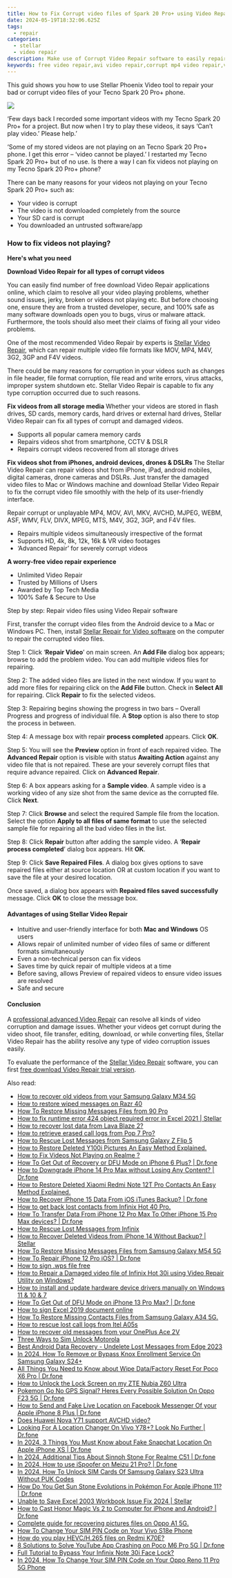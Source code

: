 ```yaml
---
title: How to Fix Corrupt video files of Spark 20 Pro+ using Video Repair Utility?
date: 2024-05-19T18:32:06.625Z
tags: 
  - repair
categories: 
  - stellar
  - video repair
description: Make use of Corrupt Video Repair software to easily repair any of the video file with Tecno Spark 20 Pro+ phone; it requires just few steps to repair any of the damaged or corrupted video files.
keywords: free video repair,avi video repair,corrupt mp4 video repair,video repair tool for windows,repair mov,free video repair software
---
```


<div class="atpl-content atpl-for-stellar-video-repair mobile-video-repair">

<div class="atpl-post-description-part-1">
<div class="tpl-content-sub-paragraph-content">  <p>This guid shows you how to use Stellar Phoenix Video tool to repair your bad or corrupt video files of your Tecno Spark 20 Pro+ phone.  </p></div>
</div>

<img src="https://img0mobiles.techidaily.com/images/best-assets/devices/tecno/tecno-spark-20-proplus/5.jpg" class="atpl-imgstyle"/>

<div class="atpl-post-description-part-2">
<div class="tpl-content-sub-paragraph-question"><p> ‘Few days back I recorded some important videos with my Tecno Spark 20 Pro+ for a project. But now when I try to play these videos, it says ‘Can’t play video.’ Please help.’</p></div><div class="tpl-content-sub-paragraph-question"><p>‘Some of my stored videos are not playing on an Tecno Spark 20 Pro+ phone. I get this error – ‘video cannot be played.’ I restarted my Tecno Spark 20 Pro+ but of no use. Is there a way I can fix videos not playing on my Tecno Spark 20 Pro+ phone?</p></div><div class="tpl-content-sub-paragraph-content"><p>There can be many reasons for your videos not playing on your Tecno Spark 20 Pro+ such as:<ul>  <li>Your video is corrupt</li>  <li>The video is not downloaded completely from the source</li>  <li>Your SD card is corrupt</li>  <li>You downloaded an untrusted software/app</li></ul></p></div><h3>How to fix videos not playing?</h3>
</div>

<strong>Here's what you need</strong>
<div class="tpl-content-sub-paragraph-content">

<strong>Download Video Repair for all types of corrupt videos</strong>
<p>
You can easily find number of free download Video Repair applications online, which claim to resolve all your video playing problems, whether sound issues, jerky, broken or videos not playing etc. But before choosing one, ensure they are from a trusted developer, secure, and 100% safe as many software downloads open you to bugs, virus or malware attack. Furthermore, the tools should also meet their claims of fixing all your video problems.

One of the most recommended Video Repair by experts is <a href="https://tools.techidaily.com/stellar-video-repair/" >Stellar Video Repair</a>, which can repair multiple video file formats like MOV, MP4, M4V, 3G2, 3GP and F4V videos.

There could be many reasons for corruption in your videos such as changes in file header, file format corruption, file read and write errors, virus attacks, improper system shutdown etc. Stellar Video Repair is capable to fix any type corruption occurred due to such reasons.

</p>
</div>



<div class="tpl-content-sub-paragraph-content">
<p>
<strong>Fix videos from all storage media</strong>
Whether your videos are stored in flash drives, SD cards, memory cards, hard drives or external hard drives, Stellar Video Repair can fix all types of corrupt and damaged videos.


- Supports all popular camera memory cards
- Repairs videos shot from smartphone, CCTV & DSLR
- Repairs corrupt videos recovered from all storage drives


<strong>Fix videos shot from iPhones, android devices, drones & DSLRs </strong>
The Stellar Video Repair can repair videos shot from iPhone, iPad, android mobiles, digital cameras, drone cameras and DSLRs. Just transfer the damaged video files to Mac or Windows machine and download Stellar Video Repair to fix the corrupt video file smoothly with the help of its user-friendly interface.


Repair corrupt or unplayable MP4, MOV, AVI, MKV, AVCHD, MJPEG, WEBM, ASF, WMV, FLV, DIVX, MPEG, MTS, M4V, 3G2, 3GP, and F4V files.

- Repairs multiple videos simultaneously irrespective of the format
- Supports HD, 4k, 8k, 12k, 16k & VR video footages
- ‘Advanced Repair’ for severely corrupt videos

**A worry-free video repair experience**

- Unlimited Video Repair
- Trusted by Millions of Users
- Awarded by Top Tech Media
- 100% Safe & Secure to Use


</p>
</div>

<div class="atpl-step-part-style">Step by step: Repair video files using Video Repair software</div>

First, transfer the corrupt video files from the Android device to a Mac or Windows PC. Then, install <a href="https://tools.techidaily.com/stellar-video-repair/" >Stellar Repair for Video software</a> on the computer to repair the corrupted video files.

<span class="atpl-stepstyle-a"><span>Step 1: </span></span> Click ‘<strong>Repair Video</strong>’ on main screen. An <strong>Add File</strong> dialog box appears; browse to add the problem video. You can add multiple videos files for repairing.
<img src="https://tools.techidaily.com/images/apps/stellar/stellar-repair-for-video/solutions/common/main-screen.jpg"  alt="" />

<span class="atpl-stepstyle-a"><span>Step 2: </span></span> The added video files are listed in the next window. If you want to add more files for repairing click on the <strong>Add File</strong> button. Check in <strong>Select All</strong> for repairing. Click <strong>Repair</strong> to fix the selected videos.
<img src="https://tools.techidaily.com/images/apps/stellar/stellar-repair-for-video/solutions/common/video-file-listed.jpg"  alt="" />

<span class="atpl-stepstyle-a"><span>Step 3: </span></span> Repairing begins showing the progress in two bars – Overall Progress and progress of individual file. A <strong>Stop</strong> option is also there to stop the process in between.
<img src="https://tools.techidaily.com/images/apps/stellar/stellar-repair-for-video/solutions/common/video-file-fixing.jpg"  alt="" />

<span class="atpl-stepstyle-a"><span>Step 4: </span></span> A message box with repair <strong>process completed</strong> appears. Click <strong>OK</strong>.
<img src="https://tools.techidaily.com/images/apps/stellar/stellar-repair-for-video/solutions/common/repair-process-completed.jpg"  alt="" />

<span class="atpl-stepstyle-a"><span>Step 5: </span></span> You will see the <strong>Preview</strong> option in front of each repaired video. The <strong>Advanced Repair</strong> option is visible with status <strong>Awaiting Action</strong> against any video file that is not repaired. These are your severely corrupt files that require advance repaired. Click on <strong>Advanced Repair</strong>.
<img src="https://tools.techidaily.com/images/apps/stellar/stellar-repair-for-video/solutions/common/advanced-repair-screen.png"  alt="" />

<span class="atpl-stepstyle-a"><span>Step 6: </span></span> A box appears asking for a <strong>Sample video</strong>. A sample video is a working video of any size shot from the same device as the corrupted file. Click <strong>Next</strong>.
<img src="https://tools.techidaily.com/images/apps/stellar/stellar-repair-for-video/solutions/common/sample-video.jpg"  alt="" />

<span class="atpl-stepstyle-a"><span>Step 7: </span></span> Click <strong>Browse</strong> and select the required Sample file from the location. Select the option <strong>Apply to all files of same format</strong> to use the selected sample file for repairing all the bad video files in the list.
<img src="https://tools.techidaily.com/images/apps/stellar/stellar-repair-for-video/solutions/common/add-sample-video.png"  alt="" />

<span class="atpl-stepstyle-a"><span>Step 8: </span></span> Click <strong>Repair</strong> button after adding the sample video. A ‘<strong>Repair process completed</strong>’ dialog box appears. Hit <strong>OK</strong>.
<img src="https://tools.techidaily.com/images/apps/stellar/stellar-repair-for-video/solutions/common/video-file-repaired-success.png"  alt="" />

<span class="atpl-stepstyle-a"><span>Step 9: </span></span> Click <strong>Save Repaired Files</strong>. A dialog box gives options to save repaired files either at source location OR at custom location if you want to save the file at your desired location.
<img src="https://tools.techidaily.com/images/apps/stellar/stellar-repair-for-video/solutions/common/save-repaired-files.jpg"  alt="" />

Once saved, a dialog box appears with <strong>Repaired files saved successfully</strong> message. Click <strong>OK</strong> to close the message box.


<h4>Advantages of using Stellar Video Repair</h4>
<ul>
  <li>Intuitive and user-friendly interface for both <strong>Mac and Windows</strong> OS users</li>
  <li>Allows repair of unlimited number of video files of same or different formats simultaneously</li>
  <li>Even a non-technical person can fix videos</li>
  <li>Saves time by quick repair of multiple videos at a time</li>
  <li>Before saving, allows Preview of repaired videos to ensure video issues are resolved</li>
  <li>Safe and secure</li>
</ul>

<h4>Conclusion</h4>

A <a href="https://tools.techidaily.com/stellar-video-repair/" >professional advanced Video Repair</a> can resolve all kinds of video corruption and damage issues. Whether your videos get corrupt during the video shoot, file transfer, editing, download, or while converting files, Stellar Video Repair has the ability resolve any type of video corruption issues easily.

To evaluate the performance of the <a href="https://tools.techidaily.com/stellar-video-repair/" >Stellar Video Repair</a> software, you can first <a href="https://tools.techidaily.com/stellar-video-repair/" >free download Video Repair trial version</a>.



<ins class="adsbygoogle"
     style="display:block"
     data-ad-client="ca-pub-7571918770474297"
     data-ad-slot="8358498916"
     data-ad-format="auto"
     data-full-width-responsive="true"></ins>
     
</div>
<span class="atpl-alsoreadstyle">Also read:</span>
<div><ul>
<li><a href="https://blog-min.techidaily.com/how-to-recover-old-videos-from-your-samsung-galaxy-m34-5g-by-fonelab-android-recover-video/" ><u>How to recover old videos from your Samsung Galaxy M34 5G</u></a></li>
<li><a href="https://blog-min.techidaily.com/how-to-restore-wiped-messages-on-razr-40-by-fonelab-android-recover-messages/" ><u>How to restore wiped messages on Razr 40</u></a></li>
<li><a href="https://blog-min.techidaily.com/how-to-restore-missing-messages-files-from-90-pro-by-fonelab-android-recover-messages/" ><u>How To  Restore Missing Messages Files from 90 Pro</u></a></li>
<li><a href="https://blog-min.techidaily.com/how-to-fix-runtime-error-424-object-required-error-in-excel-2021-stellar-by-stellar-guide/" ><u>How to fix runtime error 424 object required error in Excel 2021 | Stellar</u></a></li>
<li><a href="https://blog-min.techidaily.com/how-to-recover-lost-data-from-lava-blaze-2-by-fonelab-android-recover-data/" ><u>How to recover lost data from Lava Blaze 2?</u></a></li>
<li><a href="https://blog-min.techidaily.com/how-to-retrieve-erased-call-logs-from-pop-7-pro-by-fonelab-android-recover-call-logs/" ><u>How to retrieve erased call logs from Pop 7 Pro?</u></a></li>
<li><a href="https://blog-min.techidaily.com/how-to-rescue-lost-messages-from-samsung-galaxy-z-flip-5-by-fonelab-android-recover-messages/" ><u>How to Rescue Lost Messages from Samsung Galaxy Z Flip 5</u></a></li>
<li><a href="https://blog-min.techidaily.com/how-to-restore-deleted-y100i-pictures-an-easy-method-explained-by-fonelab-android-recover-pictures/" ><u>How to Restore Deleted Y100i Pictures  An Easy Method Explained.</u></a></li>
<li><a href="https://blog-min.techidaily.com/how-to-fix-videos-not-playing-on-realme-by-stellar-video-repair-mobile-video-repair/" ><u>How to Fix Videos Not Playing on Realme ?</u></a></li>
<li><a href="https://blog-min.techidaily.com/how-to-get-out-of-recovery-or-dfu-mode-on-iphone-6-plus-drfone-by-drfone-ios-system-repair-ios-system-repair/" ><u>How To Get Out of Recovery or DFU Mode on iPhone 6 Plus? | Dr.fone</u></a></li>
<li><a href="https://blog-min.techidaily.com/how-to-downgrade-iphone-14-pro-max-without-losing-any-content-drfone-by-drfone-ios-system-repair-ios-system-repair/" ><u>How to Downgrade iPhone 14 Pro Max without Losing Any Content? | Dr.fone</u></a></li>
<li><a href="https://blog-min.techidaily.com/how-to-restore-deleted-xiaomi-redmi-note-12t-pro-contacts-an-easy-method-explained-by-fonelab-android-recover-contacts/" ><u>How to Restore Deleted Xiaomi Redmi Note 12T Pro Contacts  An Easy Method Explained.</u></a></li>
<li><a href="https://blog-min.techidaily.com/how-to-recover-iphone-15-data-from-ios-itunes-backup-drfone-by-drfone-ios-data-recovery-ios-data-recovery/" ><u>How to Recover iPhone 15 Data From iOS iTunes Backup? | Dr.fone</u></a></li>
<li><a href="https://blog-min.techidaily.com/how-to-get-back-lost-contacts-from-infinix-hot-40-pro-by-fonelab-android-recover-contacts/" ><u>How to get back lost contacts from Infinix Hot 40 Pro.</u></a></li>
<li><a href="https://blog-min.techidaily.com/how-to-transfer-data-from-iphone-12-pro-max-to-other-iphone-15-pro-max-devices-drfone-by-drfone-transfer-data-from-ios-transfer-data-from-ios/" ><u>How To Transfer Data From iPhone 12 Pro Max To Other iPhone 15 Pro Max devices? | Dr.fone</u></a></li>
<li><a href="https://blog-min.techidaily.com/how-to-rescue-lost-messages-from-infinix-by-fonelab-android-recover-messages/" ><u>How to Rescue Lost Messages from Infinix</u></a></li>
<li><a href="https://blog-min.techidaily.com/how-to-recover-deleted-videos-from-iphone-14-without-backup-stellar-by-stellar-data-recovery-ios-iphone-data-recovery/" ><u>How to Recover Deleted Videos from iPhone 14 Without Backup? | Stellar</u></a></li>
<li><a href="https://blog-min.techidaily.com/how-to-restore-missing-messages-files-from-samsung-galaxy-m54-5g-by-fonelab-android-recover-messages/" ><u>How To  Restore Missing Messages Files from Samsung Galaxy M54 5G</u></a></li>
<li><a href="https://blog-min.techidaily.com/how-to-repair-iphone-12-pro-ios-drfone-by-drfone-ios-system-repair-ios-system-repair/" ><u>How To Repair iPhone 12 Pro iOS? | Dr.fone</u></a></li>
<li><a href="https://blog-min.techidaily.com/how-to-sign-wps-file-free-by-ldigisigner-sign-a-word-sign-a-word/" ><u>How to sign .wps file free</u></a></li>
<li><a href="https://blog-min.techidaily.com/how-to-repair-a-damaged-video-file-of-infinix-hot-30i-using-video-repair-utility-on-windows-by-stellar-video-repair-mobile-video-repair/" ><u>How to Repair a Damaged video file of Infinix Hot 30i using Video Repair Utility on Windows?</u></a></li>
<li><a href="https://blog-min.techidaily.com/how-to-install-and-update-hardware-device-drivers-manually-on-windows-11-and-10-and-7-by-drivereasy-guide/" ><u>How to install and update hardware device drivers manually on Windows 11 & 10 & 7</u></a></li>
<li><a href="https://blog-min.techidaily.com/how-to-get-out-of-dfu-mode-on-iphone-13-pro-max-drfone-by-drfone-ios-system-repair-ios-system-repair/" ><u>How To Get Out of DFU Mode on iPhone 13 Pro Max? | Dr.fone</u></a></li>
<li><a href="https://blog-min.techidaily.com/how-to-sign-excel-2019-document-online-by-ldigisigner-sign-a-excel-sign-a-excel/" ><u>How to sign Excel 2019 document online</u></a></li>
<li><a href="https://blog-min.techidaily.com/how-to-restore-missing-contacts-files-from-samsung-galaxy-a34-5g-by-fonelab-android-recover-contacts/" ><u>How To  Restore Missing Contacts Files from Samsung Galaxy A34 5G.</u></a></li>
<li><a href="https://blog-min.techidaily.com/how-to-rescue-lost-call-logs-from-itel-a05s-by-fonelab-android-recover-call-logs/" ><u>How to rescue lost call logs from Itel A05s</u></a></li>
<li><a href="https://blog-min.techidaily.com/how-to-recover-old-messages-from-your-oneplus-ace-2v-by-fonelab-android-recover-messages/" ><u>How to recover old messages from your OnePlus Ace 2V</u></a></li>
<li><a href="https://sim-unlock.techidaily.com/three-ways-to-sim-unlock-motorola-by-drfone-android/" ><u>Three Ways to Sim Unlock Motorola</u></a></li>
<li><a href="https://phone-solutions.techidaily.com/best-android-data-recovery-undelete-lost-messages-from-edge-2023-by-fonelab-android-recover-messages/" ><u>Best Android Data Recovery - Undelete Lost Messages from Edge 2023</u></a></li>
<li><a href="https://android-unlock.techidaily.com/in-2024-how-to-remove-or-bypass-knox-enrollment-service-on-samsung-galaxy-s24plus-by-drfone-android/" ><u>In 2024, How To Remove or Bypass Knox Enrollment Service On Samsung Galaxy S24+</u></a></li>
<li><a href="https://techidaily.com/all-things-you-need-to-know-about-wipe-datafactory-reset-for-poco-x6-pro-drfone-by-drfone-reset-android-reset-android/" ><u>All Things You Need to Know about Wipe Data/Factory Reset For Poco X6 Pro | Dr.fone</u></a></li>
<li><a href="https://review-topics.techidaily.com/how-to-unlock-the-lock-screen-on-my-zte-nubia-z60-ultra-by-drfone-android-unlock-android-unlock/" ><u>How to Unlock the Lock Screen on my ZTE Nubia Z60 Ultra</u></a></li>
<li><a href="https://android-pokemon-go.techidaily.com/pokemon-go-no-gps-signal-heres-every-possible-solution-on-oppo-f23-5g-drfone-by-drfone-virtual-android/" ><u>Pokemon Go No GPS Signal? Heres Every Possible Solution On Oppo F23 5G | Dr.fone</u></a></li>
<li><a href="https://location-social.techidaily.com/how-to-send-and-fake-live-location-on-facebook-messenger-of-your-apple-iphone-8-plus-drfone-by-drfone-virtual-ios/" ><u>How to Send and Fake Live Location on Facebook Messenger Of your Apple iPhone 8 Plus | Dr.fone</u></a></li>
<li><a href="https://phone-solutions.techidaily.com/does-huawei-nova-y71-support-avchd-video-by-aiseesoft-video-converter-play-mts-on-android/" ><u>Does Huawei Nova Y71 support AVCHD video?</u></a></li>
<li><a href="https://fake-location.techidaily.com/looking-for-a-location-changer-on-vivo-y78plus-look-no-further-drfone-by-drfone-virtual-android/" ><u>Looking For A Location Changer On Vivo Y78+? Look No Further | Dr.fone</u></a></li>
<li><a href="https://location-social.techidaily.com/in-2024-3-things-you-must-know-about-fake-snapchat-location-on-apple-iphone-xs-drfone-by-drfone-virtual-ios/" ><u>In 2024, 3 Things You Must Know about Fake Snapchat Location On Apple iPhone XS | Dr.fone</u></a></li>
<li><a href="https://pokemon-go-android.techidaily.com/in-2024-additional-tips-about-sinnoh-stone-for-realme-c51-drfone-by-drfone-virtual-android/" ><u>In 2024, Additional Tips About Sinnoh Stone For Realme C51 | Dr.fone</u></a></li>
<li><a href="https://android-pokemon-go.techidaily.com/in-2024-how-to-use-ispoofer-on-meizu-21-pro-drfone-by-drfone-virtual-android/" ><u>In 2024, How to use iSpoofer on Meizu 21 Pro? | Dr.fone</u></a></li>
<li><a href="https://sim-unlock.techidaily.com/in-2024-how-to-unlock-sim-cards-of-samsung-galaxy-s23-ultra-without-puk-codes-by-drfone-android/" ><u>In 2024, How To Unlock SIM Cards Of Samsung Galaxy S23 Ultra Without PUK Codes</u></a></li>
<li><a href="https://ios-pokemon-go.techidaily.com/how-do-you-get-sun-stone-evolutions-in-pokemon-for-apple-iphone-11-drfone-by-drfone-virtual-ios/" ><u>How Do You Get Sun Stone Evolutions in Pokémon For Apple iPhone 11? | Dr.fone</u></a></li>
<li><a href="https://techidaily.com/unable-to-save-excel-2003-workbook-issue-fix-2024-stellar-by-stellar-guide/" ><u>Unable to Save Excel 2003 Workbook Issue Fix 2024 | Stellar</u></a></li>
<li><a href="https://screen-mirror.techidaily.com/how-to-cast-honor-magic-vs-2-to-computer-for-iphone-and-android-drfone-by-drfone-android/" ><u>How to Cast Honor Magic Vs 2 to Computer for iPhone and Android? | Dr.fone</u></a></li>
<li><a href="https://phone-solutions.techidaily.com/complete-guide-for-recovering-pictures-files-on-oppo-a1-5g-by-fonelab-android-recover-pictures/" ><u>Complete guide for recovering pictures files on Oppo A1 5G.</u></a></li>
<li><a href="https://sim-unlock.techidaily.com/how-to-change-your-sim-pin-code-on-your-vivo-s18e-phone-by-drfone-android/" ><u>How To Change Your SIM PIN Code on Your Vivo S18e Phone</u></a></li>
<li><a href="https://phone-solutions.techidaily.com/how-do-you-play-hevc-h-265-files-on-redmi-k70e-by-aiseesoft-video-converter-play-hevc-video-on-android/" ><u>How do you play HEVC/H.265 files on Redmi K70E?</u></a></li>
<li><a href="https://howto.techidaily.com/8-solutions-to-solve-youtube-app-crashing-on-poco-m6-pro-5g-drfone-by-drfone-fix-android-problems-fix-android-problems/" ><u>8 Solutions to Solve YouTube App Crashing on Poco M6 Pro 5G | Dr.fone</u></a></li>
<li><a href="https://unlock-android.techidaily.com/full-tutorial-to-bypass-your-infinix-note-30i-face-lock-by-drfone-android/" ><u>Full Tutorial to Bypass Your Infinix Note 30i Face Lock?</u></a></li>
<li><a href="https://sim-unlock.techidaily.com/in-2024-how-to-change-your-sim-pin-code-on-your-oppo-reno-11-pro-5g-phone-by-drfone-android/" ><u>In 2024, How To Change Your SIM PIN Code on Your Oppo Reno 11 Pro 5G Phone</u></a></li>
</ul></div>

<ins class="adsbygoogle"
    style="display:block"
    data-ad-format="autorelaxed"
    data-ad-client="ca-pub-7571918770474297"
    data-ad-slot="1223367746"></ins>


